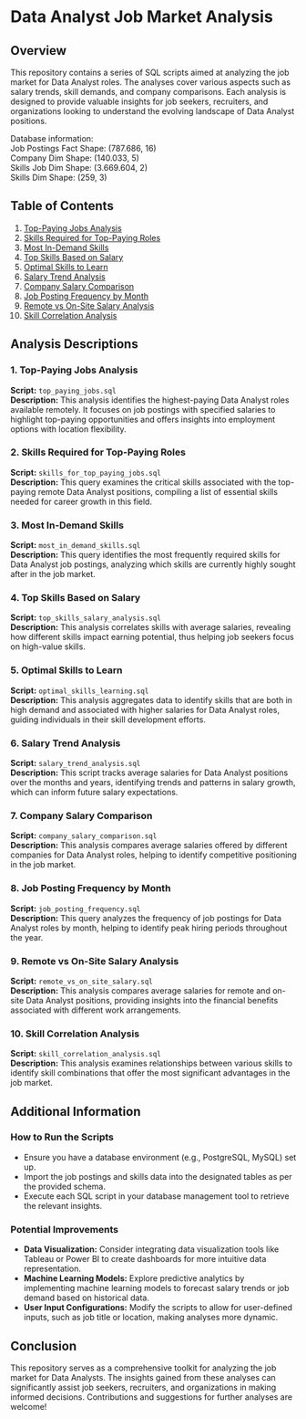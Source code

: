 # Data Analyst Job Market Analysis

## Overview
This repository contains a series of SQL scripts aimed at analyzing the job market for Data Analyst roles. The analyses cover various aspects such as salary trends, skill demands, and company comparisons. Each analysis is designed to provide valuable insights for job seekers, recruiters, and organizations looking to understand the evolving landscape of Data Analyst positions.</br>

Database information:</br>
  Job Postings Fact Shape: (787.686, 16)</br>
  Company Dim Shape: (140.033, 5)</br>
  Skills Job Dim Shape: (3.669.604, 2)</br>
  Skills Dim Shape: (259, 3)</br>

## Table of Contents
1. [Top-Paying Jobs Analysis](#top-paying-jobs-analysis)
2. [Skills Required for Top-Paying Roles](#skills-required-for-top-paying-roles)
3. [Most In-Demand Skills](#most-in-demand-skills)
4. [Top Skills Based on Salary](#top-skills-based-on-salary)
5. [Optimal Skills to Learn](#optimal-skills-to-learn)
6. [Salary Trend Analysis](#salary-trend-analysis)
7. [Company Salary Comparison](#company-salary-comparison)
8. [Job Posting Frequency by Month](#job-posting-frequency-by-month)
9. [Remote vs On-Site Salary Analysis](#remote-vs-on-site-salary-analysis)
10. [Skill Correlation Analysis](#skill-correlation-analysis)

## Analysis Descriptions

### 1. Top-Paying Jobs Analysis
**Script:** `top_paying_jobs.sql`  
**Description:** This analysis identifies the highest-paying Data Analyst roles available remotely. It focuses on job postings with specified salaries to highlight top-paying opportunities and offers insights into employment options with location flexibility.

### 2. Skills Required for Top-Paying Roles
**Script:** `skills_for_top_paying_jobs.sql`  
**Description:** This query examines the critical skills associated with the top-paying remote Data Analyst positions, compiling a list of essential skills needed for career growth in this field.

### 3. Most In-Demand Skills
**Script:** `most_in_demand_skills.sql`  
**Description:** This query identifies the most frequently required skills for Data Analyst job postings, analyzing which skills are currently highly sought after in the job market.

### 4. Top Skills Based on Salary
**Script:** `top_skills_salary_analysis.sql`  
**Description:** This analysis correlates skills with average salaries, revealing how different skills impact earning potential, thus helping job seekers focus on high-value skills.

### 5. Optimal Skills to Learn
**Script:** `optimal_skills_learning.sql`  
**Description:** This analysis aggregates data to identify skills that are both in high demand and associated with higher salaries for Data Analyst roles, guiding individuals in their skill development efforts.

### 6. Salary Trend Analysis
**Script:** `salary_trend_analysis.sql`  
**Description:** This script tracks average salaries for Data Analyst positions over the months and years, identifying trends and patterns in salary growth, which can inform future salary expectations.

### 7. Company Salary Comparison
**Script:** `company_salary_comparison.sql`  
**Description:** This analysis compares average salaries offered by different companies for Data Analyst roles, helping to identify competitive positioning in the job market.

### 8. Job Posting Frequency by Month
**Script:** `job_posting_frequency.sql`  
**Description:** This query analyzes the frequency of job postings for Data Analyst roles by month, helping to identify peak hiring periods throughout the year.

### 9. Remote vs On-Site Salary Analysis
**Script:** `remote_vs_on_site_salary.sql`  
**Description:** This analysis compares average salaries for remote and on-site Data Analyst positions, providing insights into the financial benefits associated with different work arrangements.

### 10. Skill Correlation Analysis
**Script:** `skill_correlation_analysis.sql`  
**Description:** This analysis examines relationships between various skills to identify skill combinations that offer the most significant advantages in the job market.

## Additional Information

### How to Run the Scripts
- Ensure you have a database environment (e.g., PostgreSQL, MySQL) set up.
- Import the job postings and skills data into the designated tables as per the provided schema.
- Execute each SQL script in your database management tool to retrieve the relevant insights.

### Potential Improvements
- **Data Visualization:** Consider integrating data visualization tools like Tableau or Power BI to create dashboards for more intuitive data representation.
- **Machine Learning Models:** Explore predictive analytics by implementing machine learning models to forecast salary trends or job demand based on historical data.
- **User Input Configurations:** Modify the scripts to allow for user-defined inputs, such as job title or location, making analyses more dynamic.

## Conclusion
This repository serves as a comprehensive toolkit for analyzing the job market for Data Analysts. The insights gained from these analyses can significantly assist job seekers, recruiters, and organizations in making informed decisions. Contributions and suggestions for further analyses are welcome!

